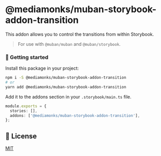 # @mediamonks/muban-storybook-addon-transition

This addon allows you to control the transitions from within Storybook.

> For use with `@muban/muban` and `@muban/storybook`.

### 🚀 Getting started

Install this package in your project:

```sh
npm i -S @mediamonks/muban-storybook-addon-transition
# or
yarn add @mediamonks/muban-storybook-addon-transition
```

Add it to the addons section in your `.storybook/main.ts` file.

```ts
module.exports = {
  stories: [],
  addons: ['@mediamonks/muban-storybook-addon-transition'],
};
```

## 📝 License

[MIT](../LICENSE)